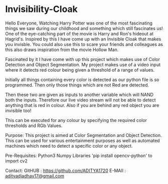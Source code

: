 # Invisibility-Cloak
Hello Everyone, Watching Harry Potter was one of the most fascinating things we saw during our childhood and something which still fascinates us!  One of the eye-catching part of the movie is Harry and Ron's hideout at Hagrid's. Inspired by this I have come up with an Invisible Cloak that makes you invisble. You could also use this to scare your friends and colleagues as this also draws inspiration from the movie Hollow Man.

Fascinated by it I have come with up this project which makes use of Color Detection and Object Segmentation.
My project makes use of a video input where it detects red colour being given a threshold of a range of values.

Initially all things containing every color is detected as our python file is so programmed. Then only those things which are not Red are detected.

Then these two are given as inputs to another variable which will NAND both the inputs.
Therefore our live video stream will not be able to detect anything that is red in colour. Also if you are behind any red object you are invisible too!

This can be executed for any colour by specifying the required color thresholds and RGb Values.

Purpose:
This project is aimed at Color Segmentation and Object Detection. This can be used for various entertainment purposes as well as automated machines which need to detect a specific color or any object.

Pre-Requisites:
Python3
Numpy Libraries
'pip install opencv-python' to import cv2

Contact:
GitHUB : https://github.com/ADITYA1720
E-MAIl : adityadjadhav17@gmail.com

